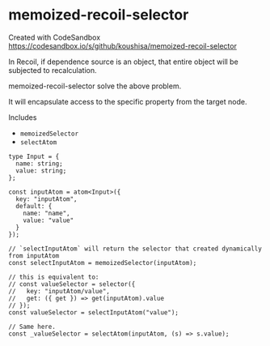 # memoized-recoil-selector
Created with CodeSandbox
https://codesandbox.io/s/github/koushisa/memoized-recoil-selector

<p>In Recoil, if dependence source is an object, that entire object will be subjected to recalculation.</p>
<p>memoized-recoil-selector solve the above problem.</p>
<p>It will encapsulate access to the specific property from the target node.</p>

Includes
- `memoizedSelector`
- `selectAtom`

```tsx
type Input = {
  name: string;
  value: string;
};

const inputAtom = atom<Input>({
  key: "inputAtom",
  default: {
    name: "name",
    value: "value"
  }
});

// `selectInputAtom` will return the selector that created dynamically from inputAtom
const selectInputAtom = memoizedSelector(inputAtom);

// this is equivalent to:
// const valueSelector = selector({
//   key: "inputAtom/value",
//   get: ({ get }) => get(inputAtom).value
// });
const valueSelector = selectInputAtom("value");

// Same here.
const _valueSelector = selectAtom(inputAtom, (s) => s.value);
```
